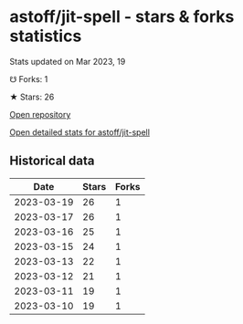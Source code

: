 # astoff/jit-spell - stars & forks statistics

Stats updated on Mar 2023, 19

☋ Forks: 1

★ Stars: 26

[Open repository](https://github.com/astoff/jit-spell)

[Open detailed stats for astoff/jit-spell](https://reviewgithub.com/rep/astoff/jit-spell)

## Historical data
| Date | Stars | Forks |
|------|-------|-------|
| 2023-03-19 | 26 | 1 | 
| 2023-03-17 | 26 | 1 | 
| 2023-03-16 | 25 | 1 | 
| 2023-03-15 | 24 | 1 | 
| 2023-03-13 | 22 | 1 | 
| 2023-03-12 | 21 | 1 | 
| 2023-03-11 | 19 | 1 | 
| 2023-03-10 | 19 | 1 | 

